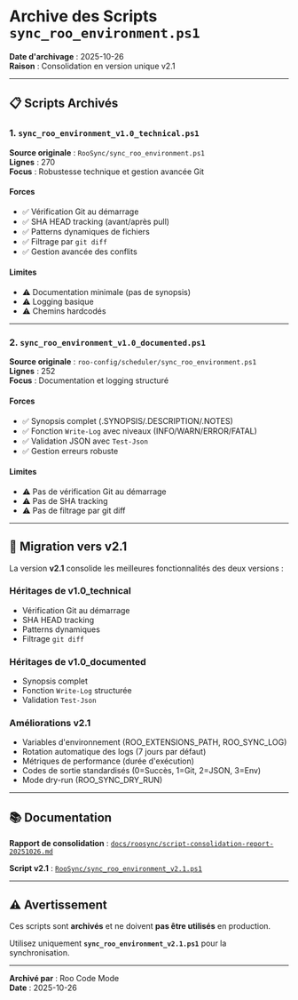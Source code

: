 # Archive des Scripts `sync_roo_environment.ps1`

**Date d'archivage** : 2025-10-26  
**Raison** : Consolidation en version unique v2.1

---

## 📋 Scripts Archivés

### 1. `sync_roo_environment_v1.0_technical.ps1`

**Source originale** : `RooSync/sync_roo_environment.ps1`  
**Lignes** : 270  
**Focus** : Robustesse technique et gestion avancée Git

#### Forces
- ✅ Vérification Git au démarrage
- ✅ SHA HEAD tracking (avant/après pull)
- ✅ Patterns dynamiques de fichiers
- ✅ Filtrage par `git diff`
- ✅ Gestion avancée des conflits

#### Limites
- ⚠️ Documentation minimale (pas de synopsis)
- ⚠️ Logging basique
- ⚠️ Chemins hardcodés

---

### 2. `sync_roo_environment_v1.0_documented.ps1`

**Source originale** : `roo-config/scheduler/sync_roo_environment.ps1`  
**Lignes** : 252  
**Focus** : Documentation et logging structuré

#### Forces
- ✅ Synopsis complet (.SYNOPSIS/.DESCRIPTION/.NOTES)
- ✅ Fonction `Write-Log` avec niveaux (INFO/WARN/ERROR/FATAL)
- ✅ Validation JSON avec `Test-Json`
- ✅ Gestion erreurs robuste

#### Limites
- ⚠️ Pas de vérification Git au démarrage
- ⚠️ Pas de SHA tracking
- ⚠️ Pas de filtrage par git diff

---

## 🔄 Migration vers v2.1

La version **v2.1** consolide les meilleures fonctionnalités des deux versions :

### Héritages de v1.0_technical
- Vérification Git au démarrage
- SHA HEAD tracking
- Patterns dynamiques
- Filtrage `git diff`

### Héritages de v1.0_documented
- Synopsis complet
- Fonction `Write-Log` structurée
- Validation `Test-Json`

### Améliorations v2.1
- Variables d'environnement (ROO_EXTENSIONS_PATH, ROO_SYNC_LOG)
- Rotation automatique des logs (7 jours par défaut)
- Métriques de performance (durée d'exécution)
- Codes de sortie standardisés (0=Succès, 1=Git, 2=JSON, 3=Env)
- Mode dry-run (ROO_SYNC_DRY_RUN)

---

## 📚 Documentation

**Rapport de consolidation** : [`docs/roosync/script-consolidation-report-20251026.md`](../../docs/roosync/script-consolidation-report-20251026.md:1)

**Script v2.1** : [`RooSync/sync_roo_environment_v2.1.ps1`](../sync_roo_environment_v2.1.ps1:1)

---

## ⚠️ Avertissement

Ces scripts sont **archivés** et ne doivent **pas être utilisés** en production.

Utilisez uniquement **`sync_roo_environment_v2.1.ps1`** pour la synchronisation.

---

**Archivé par** : Roo Code Mode  
**Date** : 2025-10-26